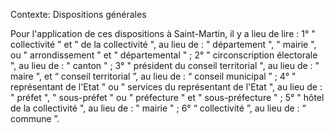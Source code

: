 Contexte: Dispositions générales

Pour l'application de ces dispositions à Saint-Martin, il y a lieu de lire : 1° " collectivité " et " de la collectivité ", au lieu de : " département ", " mairie ", ou " arrondissement " et " départemental " ; 2° " circonscription électorale ", au lieu de : " canton " ; 3° " président du conseil territorial ", au lieu de : " maire ", et “ conseil territorial ”, au lieu de : “ conseil municipal ” ; 4° " représentant de l'Etat " ou " services du représentant de l'Etat ", au lieu de : " préfet ", " sous-préfet " ou " préfecture " et " sous-préfecture " ; 5° " hôtel de la collectivité ", au lieu de : " mairie " ; 6° “ collectivité ”, au lieu de : “ commune ”.
